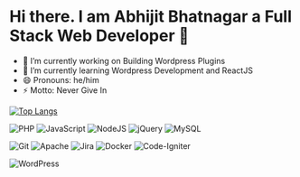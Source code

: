 # Hi there. I am Abhijit Bhatnagar a Full Stack Web Developer 👋

- 🔭 I’m currently working on Building Wordpress Plugins
- 🌱 I’m currently learning Wordpress Development and ReactJS
- 😄 Pronouns: he/him
- ⚡ Motto: Never Give In

<!--
[![Abhijit's GitHub stats](https://github-readme-stats.vercel.app/api?username=abhijitb&layout=compact)](https://github.com/abhijitb)
-->
[![Top Langs](https://github-readme-stats.vercel.app/api/top-langs/?username=abhijitb&layout=compact)](https://github.com/abhijitb)

![PHP](https://img.shields.io/badge/php-%23777BB4.svg?style=for-the-badge&logo=php&logoColor=white)
![JavaScript](https://img.shields.io/badge/javascript-%23323330.svg?style=for-the-badge&logo=javascript&logoColor=%23F7DF1E)
![NodeJS](https://img.shields.io/badge/node.js-6DA55F?style=for-the-badge&logo=node.js&logoColor=white)
![jQuery](https://img.shields.io/badge/jquery-%230769AD.svg?style=for-the-badge&logo=jquery&logoColor=white)
![MySQL](https://img.shields.io/badge/mysql-%2300f.svg?style=for-the-badge&logo=mysql&logoColor=white)

![Git](https://img.shields.io/badge/git-%23F05033.svg?style=for-the-badge&logo=git&logoColor=white)
![Apache](https://img.shields.io/badge/apache-%23D42029.svg?style=for-the-badge&logo=apache&logoColor=white)
![Jira](https://img.shields.io/badge/jira-%230A0FFF.svg?style=for-the-badge&logo=jira&logoColor=white)
![Docker](https://img.shields.io/badge/docker-%230db7ed.svg?style=for-the-badge&logo=docker&logoColor=white)
![Code-Igniter](https://img.shields.io/badge/CodeIgniter-%23EF4223.svg?style=for-the-badge&logo=codeIgniter&logoColor=white)

![WordPress](https://img.shields.io/badge/WordPress-%23117AC9.svg?style=for-the-badge&logo=WordPress&logoColor=white)
